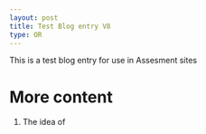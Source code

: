 ```yaml
---
layout: post
title: Test Blog entry V8
type: OR
---
```



This is a test blog entry for use in Assesment sites

<!--more-->

# More content

1. The idea of
